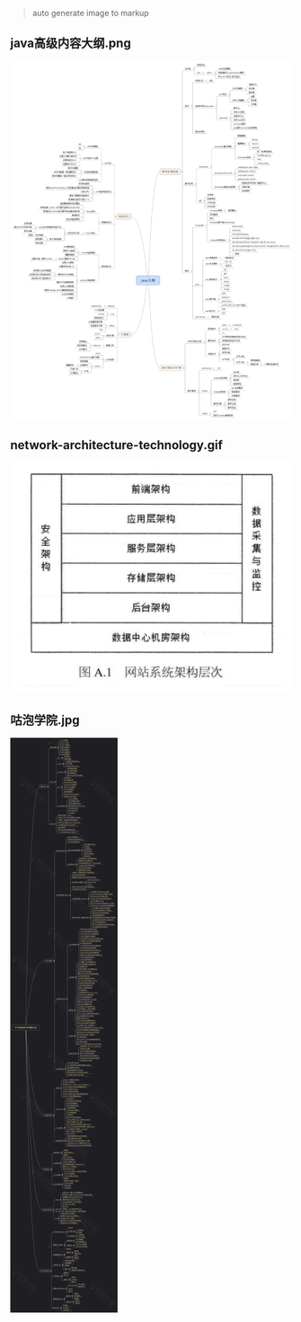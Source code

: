 
>	auto generate image to markup

## java高级内容大纲.png

![java高级内容大纲.png](./img/java高级内容大纲.png "java高级内容大纲.png") 

## network-architecture-technology.gif

![network-architecture-technology.gif](./img/network-architecture-technology.gif "network-architecture-technology.gif") 

## 咕泡学院.jpg

![咕泡学院.jpg](./img/咕泡学院.jpg "咕泡学院.jpg") 

